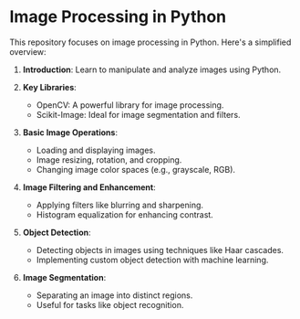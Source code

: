 # Image Processing in Python

This repository focuses on image processing in Python. Here's a simplified overview:

1. **Introduction**: Learn to manipulate and analyze images using Python.

2. **Key Libraries**:
   - OpenCV: A powerful library for image processing.
   - Scikit-Image: Ideal for image segmentation and filters.

3. **Basic Image Operations**:
   - Loading and displaying images.
   - Image resizing, rotation, and cropping.
   - Changing image color spaces (e.g., grayscale, RGB).

4. **Image Filtering and Enhancement**:
   - Applying filters like blurring and sharpening.
   - Histogram equalization for enhancing contrast.

5. **Object Detection**:
   - Detecting objects in images using techniques like Haar cascades.
   - Implementing custom object detection with machine learning.

6. **Image Segmentation**:
   - Separating an image into distinct regions.
   - Useful for tasks like object recognition.

